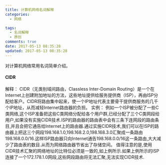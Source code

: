 ```yaml
---
title: 计算机网络名词解释
categories:
  - 网络

tags:
  - 名词解释
  - 原创
comments: true
date: 2017-05-13 08:35:28
updated: 2017-05-13 08:35:28
---
```

对计算机网络常用名词简单介绍。

<!-- more -->
#### CIDR
解释：
    CIDR（无类别域间路由，Classless Inter-Domain Routing）是一个在Internet上创建附加地址的方法，这些地址提供给服务提供商（ISP），再由ISP分配给客户。CIDR将路由集中起来，使一个IP地址代表主要骨干提供商服务的几千个IP地址，从而减轻Internet路由器的负担。
实例：
    例如一个ISP被分配了一些C类网络,这个ISP准备把这些C类网络分配给各个用户群,已经分配了三个C类网段给用户,如果没有实施CIDR技术.ISP的路由器的路由表中会有三条下连网段的路由条目,并且会把它通告给Internet上的路由器.通过实施CIDR技术,我们可以在ISP的路由器上把这三个网段198.168.1.0,198.168.2.0,198.168.3.0汇聚成一条路由198.168.0.0/16.这样ISP路由器只向Internet通告198.168.0.0/16这一条路由,大大减少了路由表的数目.从而为网络路由器节省出了存储空间。 值得注意的是,使用CIDR技术汇聚的网络地址的比特位必须是一致的,如上例所示.如果上例所示的ISP连接了一个172.178.1.0网段,这些网段路由将无法汇聚,无法实现CIDR技术.
